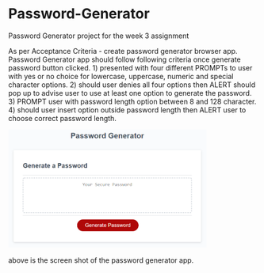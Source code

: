 # Password-Generator
Password Generator project for the week 3 assignment 

As per Acceptance Criteria - create password generator browser app.
Password Generator app should follow following criteria once generate password button clicked.
    1) presented with four different PROMPTs to user with yes or no choice for lowercase, uppercase, numeric and special character options.
    2) should user denies all four options then ALERT should pop up to advise user to use at least one option to generate the password.
    3) PROMPT user with password length option between 8 and 128 character.
    4) should user insert option outside password length then ALERT user to choose correct password length.

<img src="Assets/03-javascript-homework-demo.png" width="400">

above is the screen shot of the password generator app.